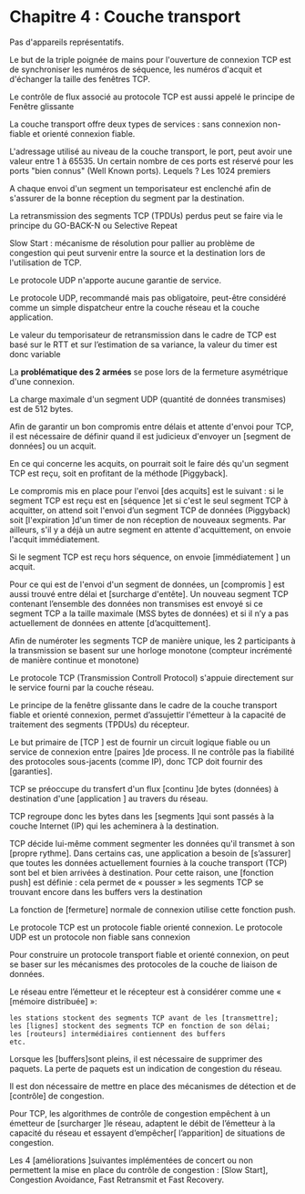 # Chapitre 4 : Couche transport

Pas d'appareils représentatifs.

Le but de la triple poignée de mains pour l'ouverture de connexion TCP est de synchroniser les numéros de séquence, les numéros d'acquit et d'échanger la taille des fenêtres TCP.

Le contrôle de flux associé au protocole TCP est aussi appelé le principe de Fenêtre glissante

La couche transport offre deux types de services : sans connexion non-fiable et orienté connexion fiable.

L'adressage utilisé au niveau de la couche transport, le port, peut avoir une valeur entre 1 à 65535. Un certain nombre de ces ports est réservé pour les ports "bien connus" (Well Known ports). Lequels ? Les 1024 premiers

A chaque envoi d'un segment un temporisateur est enclenché afin de s'assurer de la bonne réception du segment par la destination.

La retransmission des segments TCP (TPDUs) perdus peut se faire via le principe du GO-BACK-N ou Selective Repeat

Slow Start : mécanisme de résolution pour pallier au problème de congestion qui peut survenir entre la source et la destination lors de l'utilisation de TCP.

Le protocole UDP n'apporte aucune garantie de service.

Le protocole UDP, recommandé mais pas obligatoire, peut-être considéré comme un simple dispatcheur entre la couche réseau et la couche application.

Le valeur du temporisateur de retransmission dans le cadre de TCP est basé sur le RTT et sur l’estimation de sa variance, la valeur du timer est donc variable

La **problématique des 2 armées** se pose lors de la fermeture asymétrique d'une connexion.

La charge maximale d'un segment UDP (quantité de données transmises) est de 512 bytes.

Afin de garantir un bon compromis entre délais et attente d'envoi pour TCP, il est nécessaire de définir quand il est judicieux d'envoyer un [segment de données] ou un acquit.

En ce qui concerne les acquits, on pourrait soit le faire dés qu'un segment TCP est reçu, soit en profitant de la méthode [Piggyback].

Le compromis mis en place pour l'envoi [des acquits] est le suivant : si le segment TCP est reçu est en [séquence ]et si c'est le seul segment TCP à acquitter, on attend soit l'envoi d’un segment TCP de données (Piggyback) soit [l'expiration ]d'un timer de non réception de nouveaux segments. Par ailleurs, s'il y a déjà un autre segment en attente d'acquittement, on envoie l'acquit immédiatement.

Si le segment TCP est reçu hors séquence, on envoie [immédiatement ] un acquit.

Pour ce qui est de l'envoi d'un segment de données, un [compromis ] est aussi trouvé entre délai et [surcharge d'entête]. Un nouveau segment TCP contenant l’ensemble des données non transmises est envoyé si ce segment TCP a la taille maximale (MSS bytes de données) et si il n’y a pas actuellement de données en attente [d’acquittement].

Afin de numéroter les segments TCP de manière unique, les 2 participants à la transmission se basent sur une horloge monotone (compteur incrémenté de manière continue et monotone)

Le protocole TCP (Transmission Controll Protocol) s'appuie directement sur le service fourni par la couche réseau.

Le principe de la fenêtre glissante dans le cadre de la couche transport fiable et orienté connexion, permet d’assujettir l'émetteur à la capacité de traitement des segments (TPDUs) du récepteur.

Le but primaire de [TCP ] est de fournir un circuit logique fiable ou un service de connexion entre [paires ]de process. Il ne contrôle pas la fiabilité des protocoles sous-jacents (comme IP), donc TCP doit fournir des [garanties].

TCP se préoccupe du transfert d'un flux [continu ]de bytes (données) à destination d'une [application ] au travers du réseau.

TCP regroupe donc les bytes dans les [segments ]qui sont passés à la couche Internet (IP) qui les acheminera à la destination.

TCP décide lui-même comment segmenter les données qu'il transmet à son  [propre rythme].
Dans certains cas, une application a besoin de [s’assurer] que toutes les données actuellement fournies à la couche transport (TCP) sont bel et bien arrivées à destination. Pour cette raison, une [fonction push] est définie : cela permet de « pousser » les segments TCP se trouvant encore dans les buffers vers la destination

La fonction de [fermeture] normale de connexion utilise cette fonction push.

Le protocole TCP est un protocole fiable orienté connexion.
Le protocole UDP est un protocole non fiable sans connexion

Pour construire un protocole transport fiable et orienté connexion, on peut se baser sur les mécanismes des protocoles de la couche de liaison de données.

Le réseau entre l’émetteur et le récepteur est à considérer comme une « [mémoire distribuée] »:

    les stations stockent des segments TCP avant de les [transmettre];
    les [lignes] stockent des segments TCP en fonction de son délai;
    les [routeurs] intermédiaires contiennent des buffers
    etc.

Lorsque les [buffers]sont pleins, il est nécessaire de supprimer des paquets. La perte de paquets est un indication de congestion du réseau.

Il est don nécessaire de mettre en place des mécanismes de détection et de [contrôle] de congestion.

Pour TCP, les algorithmes de contrôle de congestion empêchent à un émetteur de [surcharger ]le réseau, adaptent le débit de l’émetteur à la capacité du réseau et essayent  d’empêcher[ l’apparition] de situations de congestion.

Les 4 [améliorations ]suivantes implémentées de concert ou non permettent la mise en place du contrôle de congestion : [Slow Start], Congestion Avoidance, Fast Retransmit et Fast Recovery.

